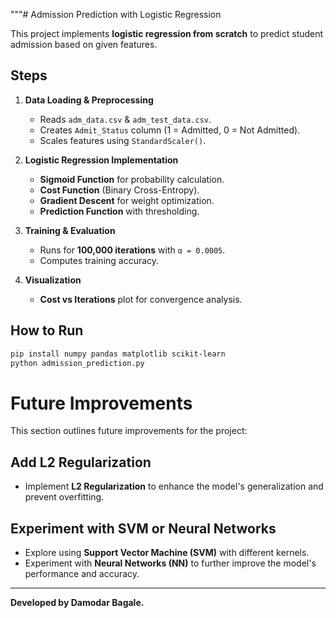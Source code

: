 """# Admission Prediction with Logistic Regression

This project implements **logistic regression from scratch** to predict student admission based on given features.

## Steps
1. **Data Loading & Preprocessing**  
   - Reads `adm_data.csv` & `adm_test_data.csv`.  
   - Creates `Admit_Status` column (1 = Admitted, 0 = Not Admitted).  
   - Scales features using `StandardScaler()`.  

2. **Logistic Regression Implementation**  
   - **Sigmoid Function** for probability calculation.  
   - **Cost Function** (Binary Cross-Entropy).  
   - **Gradient Descent** for weight optimization.  
   - **Prediction Function** with thresholding.  

3. **Training & Evaluation**  
   - Runs for **100,000 iterations** with `α = 0.0005`.  
   - Computes training accuracy.  

4. **Visualization**  
   - **Cost vs Iterations** plot for convergence analysis.  

## How to Run
```bash
pip install numpy pandas matplotlib scikit-learn
python admission_prediction.py
```

# Future Improvements

This section outlines future improvements for the project:

## Add L2 Regularization
- Implement **L2 Regularization** to enhance the model's generalization and prevent overfitting.

## Experiment with SVM or Neural Networks
- Explore using **Support Vector Machine (SVM)** with different kernels.
- Experiment with **Neural Networks (NN)** to further improve the model's performance and accuracy.

---

**Developed by Damodar Bagale.**

